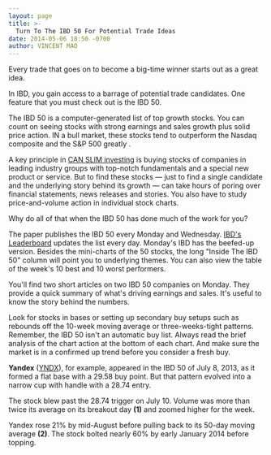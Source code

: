 ```yaml
---
layout: page
title: >-
  Turn To The IBD 50 For Potential Trade Ideas
date: 2014-05-06 18:50 -0700
author: VINCENT MAO
---
```





Every trade that goes on to become a big-time winner starts out as a great idea.


In IBD, you gain access to a barrage of potential trade candidates. One feature that you must check out is the IBD 50.


The IBD 50 is a computer-generated list of top growth stocks. You can count on seeing stocks with strong earnings and sales growth plus solid price action. IN a bull market, these stocks tend to outperform the Nasdaq composite and the S&P 500 greatly .


A key principle in [CAN SLIM investing](http://education.investors.com/) is buying stocks of companies in leading industry groups with top-notch fundamentals and a special new product or service. But to find these stocks — just to find a single candidate and the underlying story behind its growth — can take hours of poring over financial statements, news releases and stories. You also have to study price-and-volume action in individual stock charts.


Why do all of that when the IBD 50 has done much of the work for you?


The paper publishes the IBD 50 every Monday and Wednesday. [IBD's Leaderboard](http://leaderboard.investors.com/ibd50/fulllist/) updates the list every day. Monday's IBD has the beefed-up version. Besides the mini-charts of the 50 stocks, the long "Inside The IBD 50" column will point you to underlying themes. You can also view the table of the week's 10 best and 10 worst performers.


You'll find two short articles on two IBD 50 companies on Monday. They provide a quick summary of what's driving earnings and sales. It's useful to know the story behind the numbers.


Look for stocks in bases or setting up secondary buy setups such as rebounds off the 10-week moving average or three-weeks-tight patterns. Remember, the IBD 50 isn't an automatic buy list. Always read the brief analysis of the chart action at the bottom of each chart. And make sure the market is in a confirmed up trend before you consider a fresh buy.


**Yandex** ([YNDX](https://research.investors.com/quote.aspx?symbol=YNDX)), for example, appeared in the IBD 50 of July 8, 2013, as it formed a flat base with a 29.58 buy point. But that pattern evolved into a narrow cup with handle with a 28.74 entry.


The stock blew past the 28.74 trigger on July 10. Volume was more than twice its average on its breakout day **(1)** and zoomed higher for the week.


Yandex rose 21% by mid-August before pulling back to its 50-day moving average **(2)**. The stock bolted nearly 60% by early January 2014 before topping.




